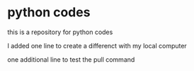 # python codes

this is a repository for python codes

I added one line to create a differenct with my local computer

one additional line to test the pull command
